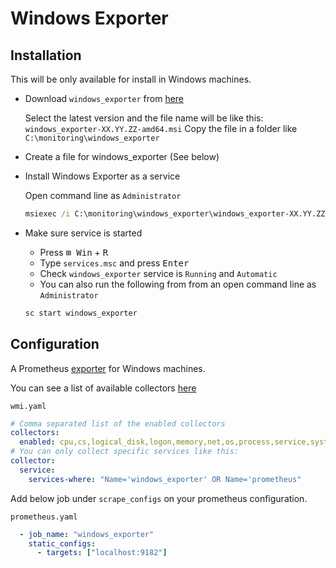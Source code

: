 # Windows Exporter

## Installation

This will be only available for install in Windows machines.

- Download `windows_exporter` from [here](https://github.com/prometheus-community/windows_exporter/releases)

  Select the latest version and the file name will be like this: `windows_exporter-XX.YY.ZZ-amd64.msi`
  Copy the file in a folder like `C:\monitoring\windows_exporter`

- Create a file for windows_exporter (See below)

- Install Windows Exporter as a service

  Open command line as `Administrator`

  ```bat
  msiexec /i C:\monitoring\windows_exporter\windows_exporter-XX.YY.ZZ-amd64.msi EXTRA_FLAGS="--config.file=C:\monitoring\windows_exporter\wmi.yaml"
  ```

- Make sure service is started

  - Press <kbd>⊞ Win</kbd> + <kbd>R</kbd>
  - Type `services.msc` and press <kbd>Enter</kbd>
  - Check `windows_exporter` service is `Running` and `Automatic`
  - You can also run the following from from an open command line as `Administrator`

  ```bat
  sc start windows_exporter
  ```

## Configuration

A Prometheus [exporter](https://github.com/prometheus-community/windows_exporter) for Windows machines.

You can see a list of available collectors [here](https://github.com/prometheus-community/windows_exporter#collectors)


`wmi.yaml`

```yaml
# Comma separated list of the enabled collectors
collectors:
  enabled: cpu,cs,logical_disk,logon,memory,net,os,process,service,system,tcp,thermalzone
# You can only collect specific services like this:
collector:
  service:
    services-where: "Name='windows_exporter' OR Name='prometheus"
```

Add below job under `scrape_configs` on your prometheus configuration.

`prometheus.yaml`

```yaml
  - job_name: "windows_exporter"
    static_configs:
      - targets: ["localhost:9182"]
```
